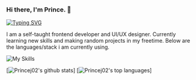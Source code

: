 ### Hi there, I'm Prince. 👋
[![Typing SVG](https://readme-typing-svg.herokuapp.com?lines=Welcome+to+my+domain)](https://git.io/typing-svg)

I am a self-taught frontend developer and UI/UX designer. Currently learning new skills and making random projects in my freetime. 
Below are the languages/stack i am currently using.

![My Skills](https://skillicons.dev/icons?i=js,ts,nodejs,py,html,css,sass,wasm,figma,react,flutter,dotnet,express,gatsby,nextjs,laravel)


[![Princej02's github stats](https://github-readme-stats.vercel.app/api?username=princej02&theme=blue-green)]
[![Princej02's top languages](https://github-readme-stats.vercel.app/api/top-langs/?username=princej02&theme=blue-green)]


